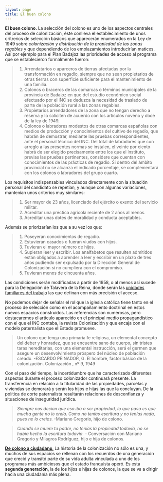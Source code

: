```yaml
---
layout: page
title: El buen colono
---
```


**El buen colono.** La selección del colono es uno de los aspectos centrales del proceso de colonización, éste conlleva el establecimiento de unos critrerios de selección básicos que aparecerán enumerados en la Ley de 1949 sobre *colonización y distribución de la propiedad de las zonas regables* y que dependiendo de los emplazamientos introducirían matices. Así por ejemplo para el Plan Badajoz las prioridades de acceso al programa que se establecieron formalmente fueron:

> 1. Arrendatarios o aparceros de tierras afectadas por la transformación en regadío, siempre que no sean propietarios de otras tierras con superficie suficiente para el mantenimiento de una familia.
> 2. Colonos o braceros de las comarcas o términos municipales de la provincia de Badajoz en que del estudio económico social efectuado por el INC se deduzca la necesidad de traslado de parte de la población rural a las zonas regables.
> 3. Propietarios arrendadores de la zona que no tengan derecho a reserva y lo soliciten de acuerdo con los artículos noveno y doce de la ley de 1949.
> 4. Colonos o labradores modestos de otras comarcas españolas con medios de producción y conocimientos del cultivo de regadío, que habrán de demostrar, mediante las pruebas correspondientes, ante el personal técnico del INC. Del total de labradores que con arreglo a las presentes normas se instalen, el veinte por ciento habrá de ser elegido precisamente entre los que el Instituto, previas las pruebas pertinentes, considere que cuentan con conocimientos de las prácticas de regadío. Si dentro del ámbito provincial no se alcanza el indicado porcentaje, se complementará con los colonos o labradores del grupo cuarto.


Los requisitos indispensables vinculados directamente con la situación personal del candidato se repetían, y aunque con algunas variaciones, mantenían unos criterios muy similares:


> 1. Ser mayor de 23 años, licenciado del ejército o exento del servicio militar.
> 2. Acreditar una préctica agrícola reciente de 2 años al menos.
> 3. Acreditar unas dotes de moralidad y conducta aceptables.

Además se priorizarían los que a su vez los que:

> 1. Poseyeran conocimientos de regadío.
> 2. Estuvieran casados o fueran viudos con hijos.
> 3. Tuvieran el mayor número de hijos.
> 4. Supieran leer y escribir. Los analfabetos que resulten admitidos están obligados a aprender a leer y escribir en un plazo de tres años  pudiendo ser expulsado por la Dirección General de Colonización si no cumpliera con el compromiso.
> 5. Tuvieran menos de cincuenta años.

Las condiciones serán modificadas a partir de 1958, o al menos así sucede para la Delegación de Talavera de la Reina, donde serán las [unidades familiares del trabajo](https://medialab-prado.github.io/poblados-colonizacion-colonias-penitenciarias/mujeres.html) las que definan con más precisión el acceso.

No podemos dejar de señalar el rol que la iglesia católica tiene tanto en el proceso de selección como en el acompañamiento doctrinal en estos nuevos espacios construidos.  Las referencias son numerosas, pero destacaremos el artículo aparecido en el principal medio propagandístico con el que el INC contaba, la revista Colonización y que encaja con el modelo paternalista que el Estado promueve.

>Un colono que tenga una primaria fe religiosa, un elemental concepto del deber y honradez, que se encuentre sano de cuerpo, sin tristes taras hereditarias, con una elemental instrucción, será el germen que asegure un desenvolvimiento próspero del núcleo de población creado. -ESCARDÓ PEINADOR, G. El hombre, factor básico de la colonización. Colonización , nº 9, 1949

Con el paso del tiempo, la incertidumbre que ha caracterizado diferentes aspectos durante el proceso colonizador continuará presente. La transferencia en relación a la titularidad de las propiedades, parcelas y viviendas se demorará y serán los hijos e hijas las que la concluyan. De la política de corte paternalista resultarán relaciones de desconfianza y situaciones de inseguridad jurídica.
>*Siempre nos decían que eso iba a ser propiedad, lo que pasa es que mucha gente no lo creía. Como no tenías escritura y no tenías nada, pues no lo creías.* -Mariano Gregorio, hijo de colono.

>*Cuando se muere tu padre, no tenías la propiedad todavía, no se había hecho la escritura todavía.* - Conversación con Mariano Gregorio y Milagros Rodríguez, hijo e hija de colonos.

[**De colono a ciudadano**.](https://www.google.es/url?sa=t&rct=j&q=&esrc=s&source=web&cd=1&sqi=2&ved=0ahUKEwjokZS4k8fUAhWKaFAKHXPmBrAQFggjMAA&url=http%3A%2F%2Fwww.historiaagraria.com%2Farticulo.php%3Fid%3D414%26num%3D38&usg=AFQjCNG2HwEH0n8P44311USincnM2NESKA&sig2=lEXxljiI-3AdD_Hut32ngQ&cad=rja) La historia de la colonización no sólo es una, y muchos de sus espacios se rellenan con los recuerdos de una generación que creció y transitó parte de su vida adulta vinculada a uno de los programas más ambiciosos que el estado franquista operó. Es esta **segunda generación**, la de los hijos e hijas de colonos, la que se va a dirigir hacia una ciudadanía más plena.

